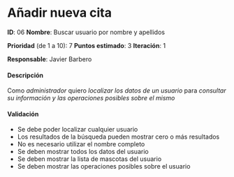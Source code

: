 # Añadir nueva cita

**ID**: 06
**Nombre**: Buscar usuario por nombre y apellidos

**Prioridad** (de 1 a 10): 7
**Puntos estimado**: 3
**Iteración**: 1

**Responsable**: Javier Barbero

#### Descripción

Como *administrador* quiero *localizar los datos de un usuario* para *consultar su información y las operaciones posibles sobre el mismo*

#### Validación

* Se debe poder localizar cualquier usuario
* Los resultados de la búsqueda pueden mostrar cero o más resultados
* No es necesario utilizar el nombre completo
* Se deben mostrar todos los datos del usuario
* Se deben mostrar la lista de mascotas del usuario
* Se deben mostrar las operaciones posibles sobre el usuario
